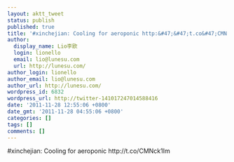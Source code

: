 ```yaml
---
layout: aktt_tweet
status: publish
published: true
title: '#xinchejian: Cooling for aeroponic http:&#47;&#47;t.co&#47;CMN...'
author:
  display_name: Lio李欧
  login: lionello
  email: lio@lunesu.com
  url: http://lunesu.com/
author_login: lionello
author_email: lio@lunesu.com
author_url: http://lunesu.com/
wordpress_id: 6832
wordpress_url: http://twitter-141017247014588416
date: '2011-11-28 12:55:06 +0800'
date_gmt: '2011-11-28 04:55:06 +0800'
categories: []
tags: []
comments: []
---
```

<p>#xinchejian: Cooling for aeroponic http:&#47;&#47;t.co&#47;CMNck1Im</p>
